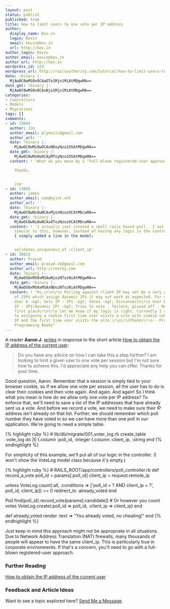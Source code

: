 ```yaml
---
layout: post
status: publish
published: true
title: How to limit users to one vote per IP address
author:
  display_name: Kev.in
  login: Kevin
  email: kevin@kev.in
  url: http://kev.in
author_login: Kevin
author_email: kevin@kev.in
author_url: http://kev.in
wordpress_id: 123
wordpress_url: http://railsauthority.com/tutorial/how-to-limit-users-to-one-vote-per-ip-address
date: !binary |-
  MjAwOC0wMS0xOCAwOTo1Mjo1MiAtMDgwMA==
date_gmt: !binary |-
  MjAwOC0wMS0xOCAxNjo1Mjo1MiAtMDgwMA==
categories:
- Controllers
- Models
- Migrations
tags: []
comments:
- id: 13094
  author: Jim
  author_email: plymusic@gmail.com
  author_url: ''
  date: !binary |-
    MjAwOC0wMi0wOCAxNDoyNzo1OSAtMDgwMA==
  date_gmt: !binary |-
    MjAwOC0wMi0wOCAyMToyNzo1OSAtMDgwMA==
  content: ! 'What do you mean by a "full-blown registered-user approach"?

    Thanks,


    Jim'
- id: 13095
  author: james
  author_email: sam@myjot.net
  author_url: ''
  date: !binary |-
    MjAwOC0wNi0wNCAxMjozNzozOCAtMDcwMA==
  date_gmt: !binary |-
    MjAwOC0wNi0wNCAxOTozNzozOCAtMDcwMA==
  content: ! 'I actually just created a small rails based pull.  I set it up quite
    simular to this, however, instead of having any logic in the controller to check
    I simply added a line in the model:


    validates_uniqueness_of :client_ip'
- id: 26022
  author: Prasad
  author_email: prasad.vk@gmail.com
  author_url: http://roorky.com
  date: !binary |-
    MjAwOS0xMS0xMSAwNjozNTozNiAtMDgwMA==
  date_gmt: !binary |-
    MjAwOS0xMS0xMSAxNDozNTozNiAtMDgwMA==
  content: ! "Hi,\r\n\r\n Polling against client IP may not be a very good idea. Incase
    of ISPs which assign dynamic IPs it may not work as expected. For ex.,\r\n\r\n
    User A -&gt; Gets IP - IP1 -&gt; Votes -&gt; Disconnects\r\n User B -&gt; Gets
    IP - IP1(dynamic IP) -&gt; Tries to vote - failure, pissed off - Never voted in
    first place\r\n\r\n Let me know if my logic is right. Currently I am resorting
    to assigning a cookie first time user visits a site with cookie contents being
    IP and the first time user visits the site.\r\n\r\nThanks\r\n-- Prasad\r\nhttp://roorky.com\r\nInteractive
    Programming Books"
---
```

<p>A reader <strong>Aaron J.</strong> <a href="/2007/08/26/how-to-obtain-the-ip-address-of-the-current-user.html#comment-6">writes</a> in response to the short article <a href="/2007/08/26/how-to-obtain-the-ip-address-of-the-current-user.html">How to obtain the IP address of the current user</a>:</p>
<blockquote><p>Do you have any advice on how I can take this a step further? I am looking to limit a given user to one vote per session but I'm not sure how to achieve this. I'd appreciate any help you can offer. Thanks for your time.</p></blockquote>
<p>Good question, Aaron. Remember that a session is simply tied to your browser cookie, so if we allow one vote per session, all the user has to do is clear their cookies and then vote again. And again. And again! So I think what you mean is how do we allow only one vote per IP address? To enforce that, we'll need to save a list of the IP addresses that have already sent us a vote. And before we record a vote, we need to make sure their IP address isn't already on that list. Further, we should remember which poll number they have voted in so we can have more than one poll in our application. We're going to need a simple table:</p>
{% highlight ruby %}
# lib/db/migrate/001_voter_log.rb
create_table :vote_log do |t|
  t.column :poll_id, :integer
  t.column :client_ip, :string
end
{% endhighlight %}
<p>For simplicity of this example, we'll put all of our logic in the controller. (I won't show the VoteLog model class because it's empty.)</p>
{% highlight ruby %}
# RAILS_ROOT/app/controllers/poll_controller.rb
def record_a_vote
  poll_id = params[:poll_id]
  client_ip = request.remote_ip

  unless VoteLog.count(:all, :conditions => ['poll_id = ? AND client_ip = ?', poll_id, client_ip]) == 0
    redirect_to :already_voted
  end

  Poll.find(poll_id).record_vote(params[:candidate]) # Or however you count votes
  VoteLog.create(:poll_id => poll_id, :client_ip => client_ip)
end

def already_voted
  render :text => "You already voted, no cheating!"
end
{% endhighlight %}
<p>Just keep in mind this approach might not be appropriate in all situations. Due to Network Address Translation (NAT) firewalls, many thousands of people will appear to have the same client_ip. This is particularly true in corporate environments. If that's a concern, you'll need to go with a full-blown registered-user approach.</p>
<h3>Further Reading</h3>
<p><a href="{% post_url 2007-08-26-how-to-obtain-the-ip-address-of-the-current-user %}">How to obtain the IP address of the current user</a></p>
<h3>Feedback and Article Ideas</h3>
<p>Want to see a topic explored here? <a href="https://twitter.com/{{ site.twitter_username }}">Send Me a Message</a>.</p>
